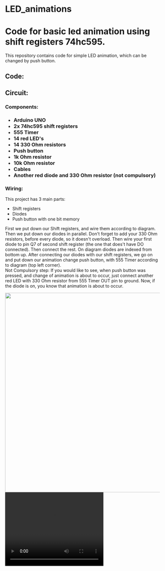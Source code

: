 
# LED_animations

<h1>Code for basic led animation using shift registers 74hc595.</h1>

<p>This repository contains code for simple LED animation, which can be changed by push button.</p>

<h2>Code:</h2>

<h2>Circuit:</h2>
<h3>Components:<h3>
<ul>
  <li>Arduino UNO</li>
  <li>2x 74hc595 shift registers</li>
  <li>555 Timer</li>
  <li>14 red LED's</li>
  <li>14 330 Ohm resistors</li>
  <li>Push button</li>
  <li>1k Ohm resistor</li>
  <li>10k Ohm resistor</li>
  <li>Cables</li>
  <li>Another red diode and 330 Ohm resistor (not compulsory)</li>
</ul>
<h3>Wiring:</h3>
<p>This project has 3 main parts:</p>
<ul>
  <li>Shift registers</li>
  <li>Diodes</li>
  <li>Push button with one bit memory</li>
</ul>
<p>First we put down our Shift registers, and wire them according to diagram. Then we put down our diodes in parallel. Don't forget to add your 330 Ohm resistors, before every diode, so it doesn't overload. Then wire your first diode to pin Q7 of second shift register (the one that does't have DO connected). Then connect the rest. On diagram diodes are indexed from bottom up. After connecting our diodes with our shift registers, we go on and put down our animation change push button, with 555 Timer according to diagram (top left corner). <br> Not Compulsory step: If you would like to see, when push button was pressed, and change of animation is about to occur, just connect another red LED with 330 Ohm resistor from 555 Timer OUT pin to ground. Now, if the diode is on, you know that animation is about to occur.</p>
<img src="https://youtu.be/PzLpVxbFlUU" width="650">
  <video width="320" height="240" controls>
  <source src="movie.mp4" type="video/mp4">
  <source src="movie.ogg" type="video/ogg">
Your browser does not support the video tag.
</video>


